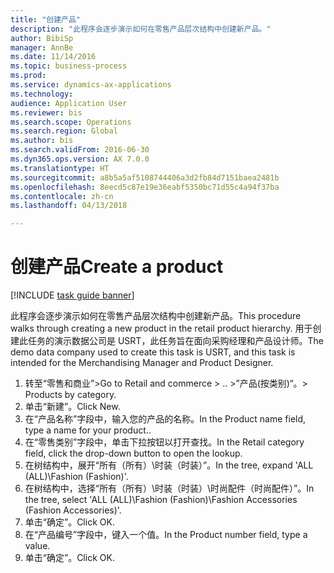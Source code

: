 ```yaml
--- 
title: "创建产品"
description: "此程序会逐步演示如何在零售产品层次结构中创建新产品。"
author: BibiSp
manager: AnnBe
ms.date: 11/14/2016
ms.topic: business-process
ms.prod: 
ms.service: dynamics-ax-applications
ms.technology: 
audience: Application User
ms.reviewer: bis
ms.search.scope: Operations
ms.search.region: Global
ms.author: bis
ms.search.validFrom: 2016-06-30
ms.dyn365.ops.version: AX 7.0.0
ms.translationtype: HT
ms.sourcegitcommit: a8b5a5af5108744406a3d2fb84d7151baea2481b
ms.openlocfilehash: 8eecd5c87e19e36eabf5350bc71d55c4a94f37ba
ms.contentlocale: zh-cn
ms.lasthandoff: 04/13/2018

---
```

# <a name="create-a-product"></a><span data-ttu-id="8ea0e-103">创建产品</span><span class="sxs-lookup"><span data-stu-id="8ea0e-103">Create a product</span></span>

[!INCLUDE [task guide banner](../../includes/task-guide-banner.md)]

<span data-ttu-id="8ea0e-104">此程序会逐步演示如何在零售产品层次结构中创建新产品。</span><span class="sxs-lookup"><span data-stu-id="8ea0e-104">This procedure walks through creating a new product in the retail product hierarchy.</span></span> <span data-ttu-id="8ea0e-105">用于创建此任务的演示数据公司是 USRT，此任务旨在面向采购经理和产品设计师。</span><span class="sxs-lookup"><span data-stu-id="8ea0e-105">The demo data company used to create this task is USRT, and this task is intended for the Merchandising Manager and Product Designer.</span></span>

1. <span data-ttu-id="8ea0e-106">转至“零售和商业”></span><span class="sxs-lookup"><span data-stu-id="8ea0e-106">Go to Retail and commerce > ..</span></span> <span data-ttu-id="8ea0e-107">>”产品(按类别)“。</span><span class="sxs-lookup"><span data-stu-id="8ea0e-107">> Products by category.</span></span>
2. <span data-ttu-id="8ea0e-108">单击“新建”。</span><span class="sxs-lookup"><span data-stu-id="8ea0e-108">Click New.</span></span>
3. <span data-ttu-id="8ea0e-109">在“产品名称”字段中，输入您的产品的名称。</span><span class="sxs-lookup"><span data-stu-id="8ea0e-109">In the Product name field, type a name for your product..</span></span>
4. <span data-ttu-id="8ea0e-110">在“零售类别”字段中，单击下拉按钮以打开查找。</span><span class="sxs-lookup"><span data-stu-id="8ea0e-110">In the Retail category field, click the drop-down button to open the lookup.</span></span>
5. <span data-ttu-id="8ea0e-111">在树结构中，展开“所有（所有）\时装（时装）”。</span><span class="sxs-lookup"><span data-stu-id="8ea0e-111">In the tree, expand 'ALL (ALL)\Fashion (Fashion)'.</span></span>
6. <span data-ttu-id="8ea0e-112">在树结构中，选择“所有（所有）\时装（时装）\时尚配件（时尚配件）”。</span><span class="sxs-lookup"><span data-stu-id="8ea0e-112">In the tree, select 'ALL (ALL)\Fashion (Fashion)\Fashion Accessories (Fashion Accessories)'.</span></span>
7. <span data-ttu-id="8ea0e-113">单击“确定”。</span><span class="sxs-lookup"><span data-stu-id="8ea0e-113">Click OK.</span></span>
8. <span data-ttu-id="8ea0e-114">在“产品编号”字段中，键入一个值。</span><span class="sxs-lookup"><span data-stu-id="8ea0e-114">In the Product number field, type a value.</span></span>
9. <span data-ttu-id="8ea0e-115">单击“确定”。</span><span class="sxs-lookup"><span data-stu-id="8ea0e-115">Click OK.</span></span>


